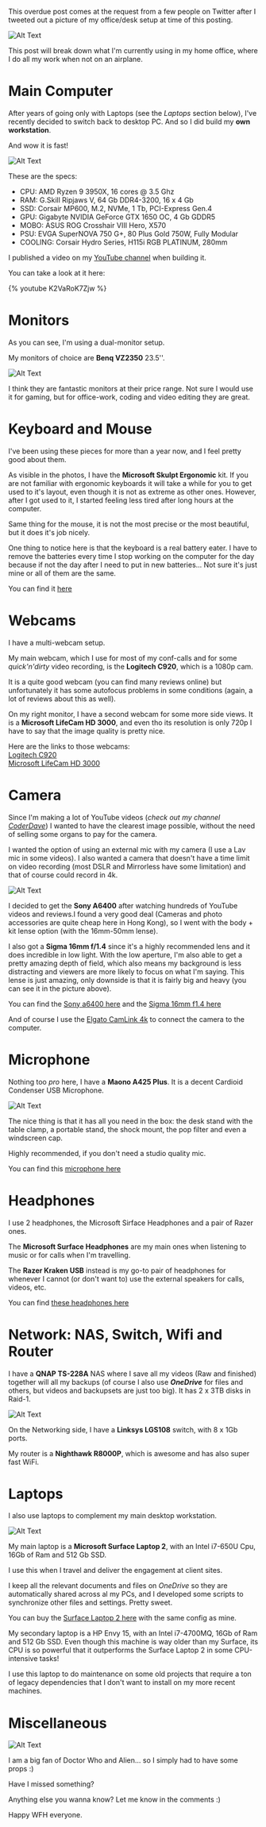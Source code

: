 This overdue post comes at the request from a few people on Twitter after I tweeted out a picture of my office/desk setup at time of this posting.

![Alt Text](https://dev-to-uploads.s3.amazonaws.com/i/uie7f030i6zdeo3idthm.jpg)

This post will break down what I'm currently using in my home office, where I do all my work when not on an airplane.

# Main Computer

After years of going only with Laptops (see the _Laptops_ section below), I've recently decided to switch back to desktop PC. And so I did build my __own workstation__.

And wow it is fast!

![Alt Text](https://dev-to-uploads.s3.amazonaws.com/i/bv873hq1uhlmwtnbmugo.jpg)

These are the specs:

- CPU: AMD Ryzen 9 3950X, 16 cores @ 3.5 Ghz
- RAM: G.Skill Ripjaws V, 64 Gb DDR4-3200, 16 x 4 Gb
- SSD: Corsair MP600, M.2, NVMe, 1 Tb, PCI-Express Gen.4
- GPU: Gigabyte NVIDIA GeForce GTX 1650 OC, 4 Gb GDDR5
- MOBO: ASUS ROG Crosshair VIII Hero, X570
- PSU: EVGA SuperNOVA 750 G+, 80 Plus Gold 750W, Fully Modular
- COOLING: Corsair Hydro Series, H115i RGB PLATINUM, 280mm

I published a video on my [YouTube channel](https://www.youtube.com/CoderDave) when building it.

You can take a look at it here:

{% youtube K2VaRoK7Zjw %}

# Monitors

As you can see, I'm using a dual-monitor setup.

My monitors of choice are __Benq VZ2350__ 23.5''.

![Alt Text](https://dev-to-uploads.s3.amazonaws.com/i/zwu38ozn6p71sw5osw6k.jpg)

I think they are fantastic monitors at their price range. Not sure I would use it for gaming, but for office-work, coding and video editing they are great.

# Keyboard and Mouse

I've been using these pieces for more than a year now, and I feel pretty good about them.

As visible in the photos, I have the __Microsoft Skulpt Ergonomic__ kit. 
If you are not familiar with ergonomic keyboards it will take a while for you to get used to it's layout, even though it is not as extreme as other ones. However, after I got used to it, I started feeling less tired after long hours at the computer.

Same thing for the mouse, it is not the most precise or the most beautiful, but it does it's job nicely.

One thing to notice here is that the keyboard is a real battery eater. I have to remove the batteries every time I stop working on the computer for the day because if not the day after I need to put in new batteries... Not sure it's just mine or all of them are the same.

You can find it [here](https://amzn.to/2YGfrDC)

# Webcams

I have a multi-webcam setup.

My main webcam, which I use for most of my conf-calls and for some _quick'n'dirty_ video recording, is the __Logitech C920__, which is a 1080p cam.

It is a quite good webcam (you can find many reviews online) but unfortunately it has some autofocus problems in some conditions (again, a lot of reviews about this as well).

On my right monitor, I have a second webcam for some more side views. It is a __Microsoft LifeCam HD 3000__, and even tho its resolution is only 720p I have to say that the image quality is pretty nice.

Here are the links to those webcams:  
[Logitech C920](https://amzn.to/2ziX24S)  
[Microsoft LifeCam HD 3000](https://amzn.to/2WbXPxu)

# Camera

Since I'm making a lot of YouTube videos (_check out my channel [CoderDave](https://www.youtube.com/CoderDave)_) I wanted to have the clearest image possible, without the need of selling some organs to pay for the camera.

I wanted the option of using an external mic with my camera (I use a Lav mic in some videos). I also wanted a camera that doesn't have a time limit on video recording (most DSLR and Mirrorless have some limitation) and that of course could record in 4k.

![Alt Text](https://dev-to-uploads.s3.amazonaws.com/i/qa620diwregd618xk8ui.jpg)

I decided to get the __Sony A6400__ after watching hundreds of YouTube videos and reviews.I found a very good deal (Cameras and photo accessories are quite cheap here in Hong Kong), so I went with the body + kit lense option (with the 16mm-50mm lense).

I also got a __Sigma 16mm f/1.4__ since it's a highly recommended lens and it does incredible in low light. With the low aperture, I'm also able to get a pretty amazing depth of field, which also means my background is less distracting and viewers are more likely to focus on what I'm saying. This lense is just amazing, only downside is that it is fairly big and heavy (you can see it in the picture above).

You can find the [Sony a6400 here](https://amzn.to/35FMGYU ) and the [Sigma 16mm f1.4 here](https://amzn.to/2L5NDAi)

And of course I use the [Elgato CamLink 4k](https://amzn.to/3dhQhz4) to connect the camera to the computer.

# Microphone

Nothing too _pro_ here, I have a __Maono A425 Plus__. It is a decent Cardioid Condenser USB Microphone.

![Alt Text](https://dev-to-uploads.s3.amazonaws.com/i/jp3yl514swjshrweqjoe.jpg)

The nice thing is that it has all you need in the box: the desk stand with the table clamp, a portable stand, the shock mount, the pop filter and even a windscreen cap.

Highly recommended, if you don't need a studio quality mic.

You can find this [microphone here](https://amzn.to/35C1nMV)

# Headphones

I use 2 headphones, the Microsoft Sirface Headphones and a pair of Razer ones.

The __Microsoft Surface Headphones__ are my main ones when listening to music or for calls when I'm travelling.

The __Razer Kraken USB__ instead is my go-to pair of headphones for whenever I cannot (or don't want to) use the external speakers for calls, videos, etc.

You can find [these headphones here](https://amzn.to/2L8Fefy)

# Network: NAS, Switch, Wifi and Router

I have a __QNAP TS-228A__ NAS where I save all my videos (Raw and finished) together will all my backups (of course I also use ___OneDrive___ for files and others, but videos and backupsets are just too big).
It has 2 x 3TB disks in Raid-1.

![Alt Text](https://dev-to-uploads.s3.amazonaws.com/i/ixhye4f5oe36ay0n4i0r.jpg)

On the Networking side, I have a __Linksys LGS108__ switch, with 8 x 1Gb ports.

My router is a __Nighthawk R8000P__, which is awesome and has also super fast WiFi.

# Laptops

I also use laptops to complement my main desktop workstation.

![Alt Text](https://dev-to-uploads.s3.amazonaws.com/i/rsvvg1zgn8syl7pcsmrv.jpg)

My main laptop is a __Microsoft Surface Laptop 2__, with an Intel i7-650U Cpu, 16Gb of Ram and 512 Gb SSD.

I use this when I travel and deliver the engagement at client sites.

I keep all the relevant documents and files on _OneDrive_ so they are automatically shared across al my PCs, and I developed some scripts to synchronize other files and settings. Pretty sweet.

You can buy the [Surface Laptop 2 here](https://amzn.to/2WbHGbK) with the same config as mine.

My secondary laptop is a HP Envy 15, with an Intel i7-4700MQ, 16Gb of Ram and 512 Gb SSD. Even though this machine is way older than my Surface, its CPU is so powerful that it outperforms the Surface Laptop 2 in some CPU-intensive tasks!

I use this laptop to do maintenance on some old projects that require a ton of legacy dependencies that I don't want to install on my more recent machines.

# Miscellaneous

![Alt Text](https://dev-to-uploads.s3.amazonaws.com/i/4aizvvi5ywvil9awmy71.jpg)

I am a big fan of Doctor Who and Alien... so I simply had to have some props :)

Have I missed something?

Anything else you wanna know? Let me know in the comments :)

Happy WFH everyone.
